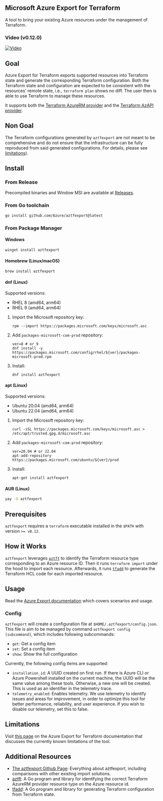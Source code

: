 ## Microsoft Azure Export for Terraform

A tool to bring your existing Azure resources under the management of Terraform.

### Video (v0.12.0)
[![Video](https://img.youtube.com/vi/LWk9SU7AmDA/hqdefault.jpg)](https://youtu.be/LWk9SU7AmDA)

## Goal

Azure Export for Terraform exports supported resources into Terraform state and generate the corresponding Terraform configuration. Both the Terraform state and configuration are expected to be consistent with the resources' remote state, i.e., `terraform plan` shows no diff. The user then is able to use Terraform to manage these resources.

It supports both the [Terraform AzureRM provider](https://github.com/hashicorp/terraform-provider-azurerm) and the [Terraform AzAPI provider](https://github.com/Azure/terraform-provider-azapi).

## Non Goal

The Terraform configurations generated by `aztfexport` are not meant to be comprehensive and do not ensure that the infrastructure can be fully reproduced from said generated configurations. For details, please see [limitations](#limitations)).

## Install

### From Release

Precompiled binaries and Window MSI are available at [Releases](https://github.com/Azure/aztfexport/releases).

### From Go toolchain

```bash
go install github.com/Azure/aztfexport@latest
```

### From Package Manager

#### Windows

```bash
winget install aztfexport
```

#### Homebrew (Linux/macOS)

```bash
brew install aztfexport
```

#### dnf (Linux)

Supported versions:

- RHEL 8 (amd64, arm64)
- RHEL 9 (amd64, arm64)

1. Import the Microsoft repository key:

    ```
    rpm --import https://packages.microsoft.com/keys/microsoft.asc
    ```

2. Add `packages-microsoft-com-prod` repository:

    ```
    ver=8 # or 9
    dnf install -y https://packages.microsoft.com/config/rhel/${ver}/packages-microsoft-prod.rpm
    ```

3. Install:

    ```
    dnf install aztfexport
    ```

#### apt (Linux)

Supported versions:

- Ubuntu 20.04 (amd64, arm64)
- Ubuntu 22.04 (amd64, arm64)

1. Import the Microsoft repository key:

    ```
    curl -sSL https://packages.microsoft.com/keys/microsoft.asc > /etc/apt/trusted.gpg.d/microsoft.asc
    ```

2. Add `packages-microsoft-com-prod` repository:

    ```
    ver=20.04 # or 22.04
    apt-add-repository https://packages.microsoft.com/ubuntu/${ver}/prod
    ```

3. Install:

    ```
    apt-get install aztfexport
    ```

#### AUR (Linux)

```bash
yay -S aztfexport
```

## Prerequisites

`aztfexport` requires a `terraform` executable installed in the `$PATH` with version `>= v0.12`.

## How it Works

`aztfexport` leverages [`aztft`](https://github.com/magodo/aztft) to identify the Terraform resource type corresponding to an Azure resource ID. Then it runs `terraform import` under the hood to import each resource. Afterwards, it runs [`tfadd`](https://github.com/magodo/tfadd) to generate the Terraform HCL code for each imported resource.

## Usage

Read the [Azure Export documentation](https://learn.microsoft.com/en-us/azure/developer/terraform/azure-export-for-terraform/export-terraform-overview) which covers scenarios and usage.

### Config

`aztfexport` will create a configuration file at `$HOME/.aztfexport/config.json`. This file is aim to be managed by command `aztfexport config [subcommand]`, which includes following subcommands:

- `get`: Get a config item
- `set`: Set a config item
- `show`: Show the full configuration

Currently, the following config items are supported:

- `installation_id`: A UUID created on first run. If there is Azure CLI or Azure Powershell installed on the current machine, the UUID will be the same value among these tools. Otherwise, a new one will be created. This is used as an identifier in the telemetry trace.
- `telemetry_enabled`: Enables telemetry. We use telemetry to identify issues and areas for improvement, in order to optimize this tool for better performance, reliability, and user experience. If you wish to disable our telemetry, set this to false.

## Limitations

Visit [this page](https://learn.microsoft.com/en-us/azure/developer/terraform/azure-export-for-terraform/export-terraform-concepts#limitations) on the Azure Export for Terraform documentation that discusses the currently known limitations of the tool.

## Additional Resources

- [The aztfexport Github Page](https://azure.github.io/aztfexport): Everything about aztfexport, including comparisons with other existing import solutions.
- [aztft](https://github.com/magodo/aztft): A Go program and library for identifying the correct Terraform AzureRM provider resource type on the Azure resource id.
- [tfadd](https://github.com/magodo/tfadd): A Go program and library for generating Terraform configuration from Terraform state.
